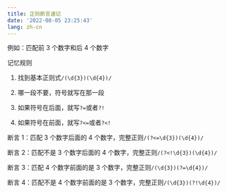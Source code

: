 ```yaml
---
title: 正则断言速记
date: '2022-08-05 23:25:43'
lang: zh-cn
---
```


例如：匹配前 3 个数字和后 4 个数字

记忆规则

1. 找到基本正则式`/(\d{3})(\d{4})/`

2. 哪一段不要，符号就写在那一段

3. 如果符号在后面，就写`?=`或者`?!`

4. 如果符号在前面，就写`?<=`或者`?<!`

断言 1：匹配 3 个数字后面的 4 个数字，完整正则`/(?<=\d{3})(\d{4})/`

断言 2：匹配不是 3 个数字后面的 4 个数字，完整正则`/(?<!\d{3})(\d{4})/`

断言 3：匹配 4 个数字前面的是 3 个数字，完整正则`/(\d{3})(?=\d{4})/`

断言 4：匹配不是 4 个数字前面的是 3 个数字，完整正则`/(\d{3})(?!\d{4})/`
